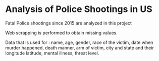 # Analysis of Police Shootings in US
  Fatal Police shootings since 2015 are analyzed in this project

Web scrapping is performed to obtain missing values. 

Data that is used for : name, age,	gender,	race of the victim,	date when murder happened,	death manner,	arm of victim, city and state and their longitude	latitude,	mental illness, threat level.

